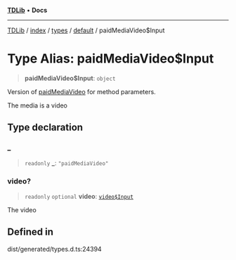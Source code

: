 [**TDLib**](../../../../../../README.md) • **Docs**

***

[TDLib](../../../../../../modules.md) / [index](../../../../../README.md) / [types](../../../README.md) / [default](../README.md) / paidMediaVideo$Input

# Type Alias: paidMediaVideo$Input

> **paidMediaVideo$Input**: `object`

Version of [paidMediaVideo](paidMediaVideo.md) for method parameters.

The media is a video

## Type declaration

### \_

> `readonly` **\_**: `"paidMediaVideo"`

### video?

> `readonly` `optional` **video**: [`video$Input`](video$Input.md)

The video

## Defined in

dist/generated/types.d.ts:24394
